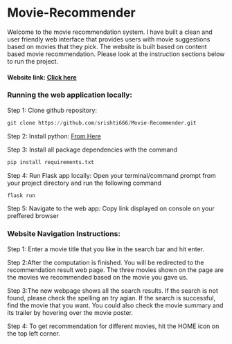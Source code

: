 # Movie-Recommender

Welcome to the movie recommendation system. I have built a clean and user friendly web interface that provides users with movie suggestions based on movies that they pick. The website is built based on content based movie recommendation. Please look at the instruction sections below to run the project.  

#### Website link: [Click here](https://movie-recommender1111.herokuapp.com/)

### Running the web application locally: 

Step 1: Clone github repository:
```python
git clone https://github.com/srishti666/Movie-Recommender.git 
```

Step 2: Install python:
 [From Here](https://www.python.org/downloads/)


Step 3: Install all package dependencies with the command
```python
pip install requirements.txt
```


Step 4: Run Flask app locally: 
Open your terminal/command prompt from your project directory and run the following command
```python
flask run
```

Step 5: Navigate to the web app:
Copy link displayed on console on your preffered browser


### Website Navigation Instructions:
Step 1: Enter a movie title that you like in the search bar and hit enter.

Step 2:After the computation is finished. You will be redirected to the recommendation result web page. The three movies shown on the page are the movies we recommended based on the movie you gave us. 

Step 3:The new webpage shows all the search results. If the search is not found, please check the spelling an try agian. If the search is successful, find the movie that you want. You could also check the movie summary and its trailer by hovering over the movie poster.

Step 4: To get recommendation for different movies, hit the HOME icon on the top left corner.
